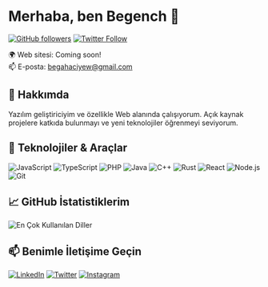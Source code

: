 # Merhaba, ben Begench 👋

[![GitHub followers](https://img.shields.io/github/followers/bee1oss?style=social)](https://github.com/bee1oss)
[![Twitter Follow](https://img.shields.io/twitter/follow/BHajyyev?style=social)](https://twitter.com/BHajyyev)

🌍 Web sitesi: Coming soon!  
📫 E-posta: begahaciyew@gmail.com

## 🚀 Hakkımda

Yazılım geliştiriciyim ve özellikle Web alanında çalışıyorum. Açık kaynak projelere katkıda bulunmayı ve yeni teknolojiler öğrenmeyi seviyorum.

## 🔧 Teknolojiler & Araçlar

![JavaScript](https://img.shields.io/badge/-JavaScript-F7DF1E?style=flat-square&logo=javascript&logoColor=black)
![TypeScript](https://img.shields.io/badge/-TypeScript-3178C6?style=flat-square&logo=typescript&logoColor=white)
![PHP](https://img.shields.io/badge/-PHP-777BB4?style=flat-square&logo=php&logoColor=white)
![Java](https://img.shields.io/badge/-Java-007396?style=flat-square&logo=java&logoColor=white)
![C++](https://img.shields.io/badge/-C++-00599C?style=flat-square&logo=c%2b%2b&logoColor=white)
![Rust](https://img.shields.io/badge/-Rust-000000?style=flat-square&logo=rust&logoColor=white)
![React](https://img.shields.io/badge/-React-61DAFB?style=flat-square&logo=react&logoColor=black)
![Node.js](https://img.shields.io/badge/-Node.js-339933?style=flat-square&logo=node.js&logoColor=white)
![Git](https://img.shields.io/badge/-Git-F05032?style=flat-square&logo=git&logoColor=white)


## 📈 GitHub İstatistiklerim

![En Çok Kullanılan Diller](https://github-readme-stats.vercel.app/api/top-langs/?username=bee1oss&layout=compact&theme=radical)

## 📫 Benimle İletişime Geçin

[![LinkedIn](https://img.shields.io/badge/-LinkedIn-0077B5?style=flat-square&logo=linkedin&logoColor=white)](https://www.linkedin.com/in/begech-hajyyev-675887272/)
[![Twitter](https://img.shields.io/badge/-Twitter-1DA1F2?style=flat-square&logo=twitter&logoColor=white)](https://x.com/BHajyyev)
[![Instagram](https://img.shields.io/badge/-Instagram-E4405F?style=flat-square&logo=instagram&logoColor=white)](https://www.instagram.com/bega.hw/)
